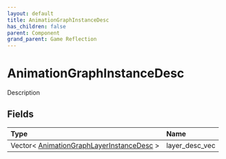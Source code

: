 ```yaml
---
layout: default
title: AnimationGraphInstanceDesc
has_children: false
parent: Component
grand_parent: Game Reflection
---
```

# AnimationGraphInstanceDesc
Description 

## Fields

| Type | Name |
|:----------|:--------------|
| Vector< [AnimationGraphLayerInstanceDesc](/riftbreaker-wiki/docs/game-reflection/components/animation_graph_layer_instance_desc/) > | layer_desc_vec |

